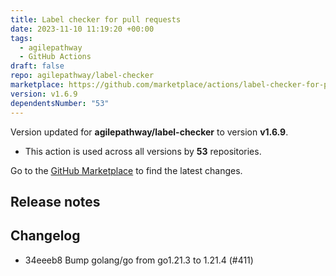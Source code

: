 ```yaml
---
title: Label checker for pull requests
date: 2023-11-10 11:19:20 +00:00
tags:
  - agilepathway
  - GitHub Actions
draft: false
repo: agilepathway/label-checker
marketplace: https://github.com/marketplace/actions/label-checker-for-pull-requests
version: v1.6.9
dependentsNumber: "53"
---
```



Version updated for **agilepathway/label-checker** to version **v1.6.9**.
- This action is used across all versions by **53** repositories.

Go to the [GitHub Marketplace](https://github.com/marketplace/actions/label-checker-for-pull-requests) to find the latest changes.

## Release notes

## Changelog
* 34eeeb8 Bump golang/go from go1.21.3 to 1.21.4 (#411)


